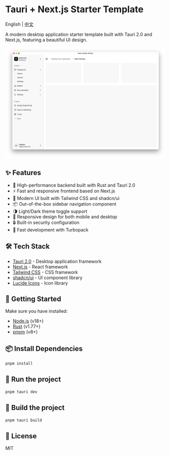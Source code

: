 # Tauri + Next.js Starter Template

English | [中文](./README.md)

A modern desktop application starter template built with Tauri 2.0 and Next.js, featuring a beautiful UI design.

![App Preview](./show.png)

## ✨ Features

- 🦀 High-performance backend built with Rust and Tauri 2.0
- ⚡️ Fast and responsive frontend based on Next.js
- 🎨 Modern UI built with Tailwind CSS and shadcn/ui
- 📦 Out-of-the-box sidebar navigation component
- 🌗 Light/Dark theme toggle support
- 📱 Responsive design for both mobile and desktop
- 🔒 Built-in security configuration
- 🚀 Fast development with Turbopack

## 🛠️ Tech Stack

- [Tauri 2.0](https://tauri.app/) - Desktop application framework
- [Next.js](https://nextjs.org/) - React framework
- [Tailwind CSS](https://tailwindcss.com/) - CSS framework
- [shadcn/ui](https://ui.shadcn.com/) - UI component library
- [Lucide Icons](https://lucide.dev/) - Icon library

## 🚀 Getting Started

Make sure you have installed:

- [Node.js](https://nodejs.org/) (v18+)
- [Rust](https://www.rust-lang.org/) (v1.77+)
- [pnpm](https://pnpm.io/) (v8+)

## 📦 Install Dependencies

```bash
pnpm install
```

## 🚀 Run the project

```bash
pnpm tauri dev
```

## 🚀 Build the project

```bash
pnpm tauri build
```

## 📄 License

MIT
